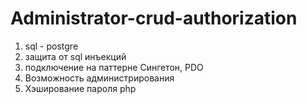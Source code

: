 # Administrator-crud-authorization
1. sql - postgre
3. защита от sql инъекций
4. подключение на паттерне Сингетон, PDO
5. Возможность администрирования
6. Хэширование пароля php
